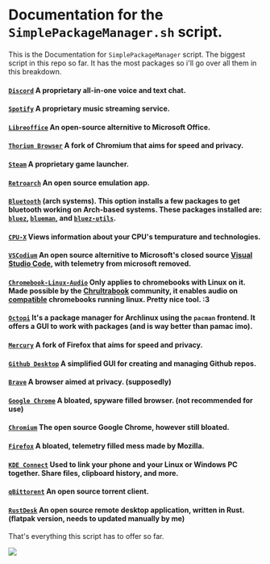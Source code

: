 # Documentation for the `SimplePackageManager.sh` script.

This is the Documentation for `SimplePackageManager` script. The biggest script in this repo so far. It has the most packages so i'll go over all them in this breakdown.

#### [`Discord`](https://discord.com) A proprietary all-in-one voice and text chat.
#### [`Spotify`](https://spotify.com) A proprietary music streaming service.
#### [`Libreoffice`](https://www.libreoffice.org/) An open-source alternitive to Microsoft Office.
#### [`Thorium Browser`](https://thorium.rocks) A fork of Chromium that aims for speed and privacy.
#### [`Steam`](https://steampowered.com/) A proprietary game launcher.
#### [`Retroarch`](https://www.retroarch.com/) An open source emulation app.
#### [`Bluetooth`](https://en.wikipedia.org/wiki/Bluetooth) (arch systems). This option installs a few packages to get bluetooth working on Arch-based systems. These packages installed are: [`bluez`](https://archlinux.org/packages/extra/x86_64/bluez/), [`blueman`](https://archlinux.org/packages/extra/x86_64/blueman/), and [`bluez-utils`](https://archlinux.org/packages/extra/x86_64/bluez-utils/).
#### [`CPU-X`](https://aur.archlinux.org/packages/cpu-x) Views information about your CPU's tempurature and technologies.
#### [`VSCodium`](https://vscodium.com) An open source alternitive to Microsoft's closed source [Visual Studio Code](https://code.visualstudio.com/), with telemetry from microsoft removed.
#### [`Chromebook-Linux-Audio`](https://github.com/WeirdTreeThing/chromebook-linux-audio/) Only applies to chromebooks with Linux on it. Made possible by the [Chrultrabook](https://chrultrabook.github.io/docs) community, it enables audio on [compatible](https://docs.chrultrabook.com/docs/firmware/supported-devices.html) chromebooks running linux. Pretty nice tool. :3
#### [`Octopi`](https://tintaescura.com/projects/octopi/) It's a package manager for Archlinux using the `pacman` frontend. It offers a GUI to work with packages (and is way better than pamac imo).
#### [`Mercury`](https://thorium.rocks/mercury) A fork of Firefox that aims for speed and privacy.
#### [`Github Desktop`](https://github.com/desktop) A simplified GUI for creating and managing Github repos.
#### [`Brave`](https://brave.com) A browser aimed at privacy. (supposedly)
#### [`Google Chrome`](https://google.com/chrome) A bloated, spyware filled browser. (not recommended for use)
#### [`Chromium`](https://www.chromium.org/Home/) The open source Google Chrome, however still bloated.
#### [`Firefox`](https://firefox.com) A bloated, telemetry filled mess made by Mozilla.
#### [`KDE Connect`](https://kdeconnect.kde.org/) Used to link your phone and your Linux or Windows PC together. Share files, clipboard history, and more.
#### [`qBittorent`](https://www.qbittorrent.org/) An open source torrent client.
#### [`RustDesk`](https://rustdesk.com/) An open source remote desktop application, written in Rust. (flatpak version, needs to updated manually by me)
That's everything this script has to offer so far.


<img src=https://raw.githubusercontent.com/strangetheproot/practical-shell-files/main/assets/IMG_8889.jpeg>
